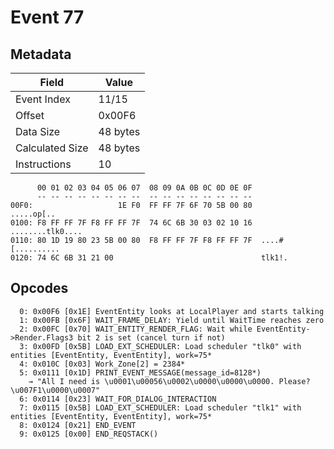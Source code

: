 # Event 77

## Metadata

| Field           | Value    |
|-----------------|----------|
| Event Index     | 11/15    |
| Offset          | 0x00F6   |
| Data Size       | 48 bytes |
| Calculated Size | 48 bytes |
| Instructions    | 10       |

```
      00 01 02 03 04 05 06 07  08 09 0A 0B 0C 0D 0E 0F
      -- -- -- -- -- -- -- --  -- -- -- -- -- -- -- --
00F0:                   1E F0  FF FF 7F 6F 70 5B 00 80        .....op[..
0100: F8 FF FF 7F F8 FF FF 7F  74 6C 6B 30 03 02 10 16  ........tlk0....
0110: 80 1D 19 80 23 5B 00 80  F8 FF FF 7F F8 FF FF 7F  ....#[..........
0120: 74 6C 6B 31 21 00                                 tlk1!.          
```

## Opcodes

```
  0: 0x00F6 [0x1E] EventEntity looks at LocalPlayer and starts talking
  1: 0x00FB [0x6F] WAIT_FRAME_DELAY: Yield until WaitTime reaches zero
  2: 0x00FC [0x70] WAIT_ENTITY_RENDER_FLAG: Wait while EventEntity->Render.Flags3 bit 2 is set (cancel turn if not)
  3: 0x00FD [0x5B] LOAD_EXT_SCHEDULER: Load scheduler "tlk0" with entities [EventEntity, EventEntity], work=75*
  4: 0x010C [0x03] Work_Zone[2] = 2384*
  5: 0x0111 [0x1D] PRINT_EVENT_MESSAGE(message_id=8128*)
    → "All I need is \u0001\u00056\u0002\u0000\u0000\u0000. Please?\u007F1\u0000\u0007"
  6: 0x0114 [0x23] WAIT_FOR_DIALOG_INTERACTION
  7: 0x0115 [0x5B] LOAD_EXT_SCHEDULER: Load scheduler "tlk1" with entities [EventEntity, EventEntity], work=75*
  8: 0x0124 [0x21] END_EVENT
  9: 0x0125 [0x00] END_REQSTACK()
```
